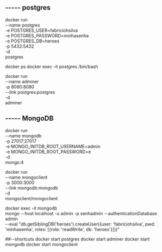 ## ----- postgres

docker run \
  --name postgres \
  -e POSTGRES_USER=fabriciohsilva \
  -e POSTGRES_PASSWORD=minhasenha \
  -e POSTGRES_DB=heroes \
  -p 5432:5432 \
  -d \
  postgres

docker ps
docker exec -it postgres /bin/bash

docker run \
  --name adminer \
  -p 8080:8080 \
  --link postgres:postgres \
  -d \
  adminer


## ----- MongoDB
docker run \
  --name mongodb \
  -p 27017:27017 \
  -e MONGO_INITDB_ROOT_USERNAME=admin \
  -e MONGO_INITDB_ROOT_PASSWORD=e \
  -d \
  mongo:4

docker run \
  --name mongoclient \
  -p 3000:3000 \
  --link mongodb:mongodb \
  -d \
  mongoclient/mongoclient


docker exec -it mongodb \
  mongo --host localhost -u admin -p senhadmin --authenticationDatabase admin \
  --eval "db.getSiblingDB('heroes').createUser({user: 'fabriciohsilva', pwd: 'minhasenha', roles: [{role: 'readWrite', db: 'heroes'}]})"


##--shortcuts
docker start postgres
docker start adminer
docker start mongodb
docker start mongoclient